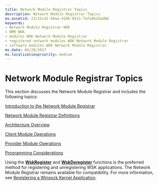 ```yaml
---
title: Network Module Registrar Topics
description: Network Module Registrar Topics
ms.assetid: 23c15c42-94aa-410b-8551-fafa8b24ad86
keywords:
- Network Module Registrar WDK
- NMR WDK
- modules WDK Network Module Registrar
- registered network modules WDK Network Module Registrar
- software modules WDK Network Module Registrar
ms.date: 04/20/2017
ms.localizationpriority: medium
---
```


# Network Module Registrar Topics


This section discusses the Network Module Registrar and includes the following topics:

[Introduction to the Network Module Registrar](introduction-to-the-network-module-registrar.md)

[Network Module Registrar Definitions](nmr-definitions.md)

[Architecture Overview](architecture-overview.md)

[Client Module Operations](client-module-operations.md)

[Provider Module Operations](provider-module-operations.md)

[Programming Considerations](programming-considerations.md)

Using the [**WskRegister**](/windows-hardware/drivers/ddi/wsk/nf-wsk-wskregister) and [**WskDeregister**](/windows-hardware/drivers/ddi/wsk/nf-wsk-wskderegister) functions is the preferred method for registering and unregistering WSK applications. The Network Module Registrar remains available for compatibility. For more information, see [Registering a Winsock Kernel Application](registering-a-winsock-kernel-application.md).

 

